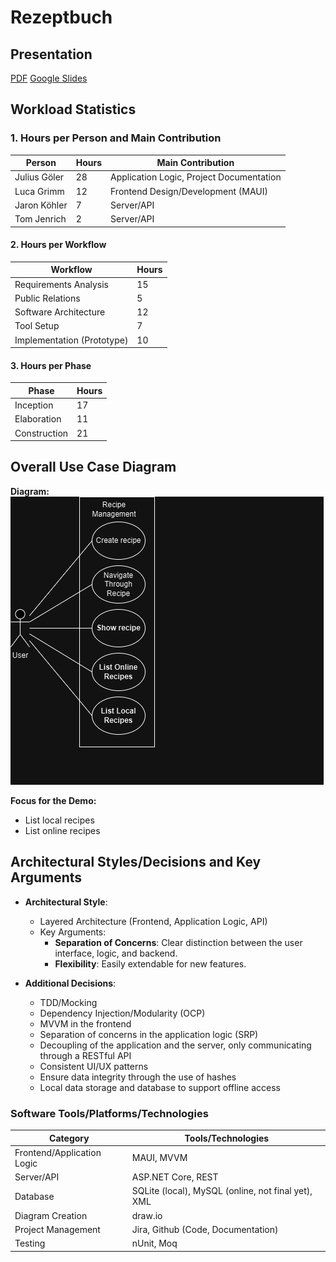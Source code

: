 # Rezeptbuch

## Presentation
[PDF](https://github.com/GermanJesus-lul/Rezeptbuch/blob/main/docs/PresentationFirstHalf.pdf)
[Google Slides](https://docs.google.com/presentation/d/19ac-nlXZU6XP5UNWN2HKG892zUa7CUVoy0YfmfxGHDY/edit#slide=id.g31d7731fb03_1_0)

## Workload Statistics

### 1. Hours per Person and Main Contribution
| Person               | Hours     | Main Contribution                        |
|----------------------|-----------|------------------------------------------|
| Julius Göler         | 28        | Application Logic, Project Documentation |
| Luca Grimm           | 12        | Frontend Design/Development (MAUI)       |
| Jaron Köhler         | 7         | Server/API                               |
| Tom Jenrich          | 2         | Server/API                               |

#### 2. Hours per Workflow
| Workflow                    | Hours     |
|-----------------------------|-----------|
| Requirements Analysis       | 15        |
| Public Relations            | 5         |
| Software Architecture       | 12        |
| Tool Setup                  | 7         |
| Implementation (Prototype)  | 10        |

#### 3. Hours per Phase
| Phase               | Hours |
|---------------------|-------|
| Inception           | 17    |
| Elaboration         | 11    |
| Construction        | 21    |



## Overall Use Case Diagram

**Diagram:**  
![Overall Use Case Diagram](https://github.com/GermanJesus-lul/Rezeptbuch/blob/main/docs/UseCaseDiagram.png)

**Focus for the Demo:**  
- List local recipes
- List online recipes


## **Architectural Styles/Decisions and Key Arguments**

- **Architectural Style**:
  - Layered Architecture (Frontend, Application Logic, API)
  - Key Arguments:
    - **Separation of Concerns**: Clear distinction between the user interface, logic, and backend.
    - **Flexibility**: Easily extendable for new features.

- **Additional Decisions**:
  - TDD/Mocking
  - Dependency Injection/Modularity (OCP)
  - MVVM in the frontend
  - Separation of concerns in the application logic (SRP)
  - Decoupling of the application and the server, only communicating through a RESTful API
  - Consistent UI/UX patterns
  - Ensure data integrity through the use of hashes
  - Local data storage and database to support offline access

### **Software Tools/Platforms/Technologies**

| Category                   | Tools/Technologies      |
|----------------------------|-----------------------------|
| Frontend/Application Logic | MAUI, MVVM                  |
| Server/API                 | ASP.NET Core, REST          |
| Database                   | SQLite (local), MySQL (online, not final yet), XML |
| Diagram Creation           | draw.io                     |
| Project Management         | Jira, Github (Code, Documentation) |
| Testing                    | nUnit, Moq                  |
